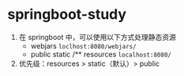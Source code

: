 # springboot-study

1. 在 springboot 中，可以使用以下方式处理静态资源 
    - webjars `loclhost:8080/webjars/`
    - public static /** resources `localhost:8080/`
2. 优先级：resources > static（默认）> public